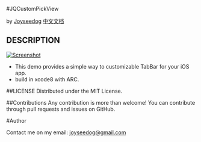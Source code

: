 #JQCustomPickView

by [Joyseedog](http://www.iseedog.com)  [中文文档](https://github.com/joyseedog/JQCustomTabbar/blob/master/CN.md)

## DESCRIPTION ##

[![Screenshot](https://github.com/joyseedog/JQCustomTabbar/blob/master/jqtabbar_gif.gif)](https://github.com/joyseedog/JQCustomTabbar/blob/master)

 * This demo provides a simple way to customizable TabBar for your iOS app.
 * build in xcode8 with ARC.


##LICENSE
Distributed under the MIT License.

##Contributions
Any contribution is more than welcome! You can contribute through pull requests and issues on GitHub.

#Author

Contact me on my email: joyseedog@gmail.com




